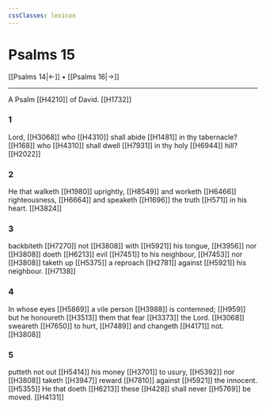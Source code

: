 ```yaml
---
cssClasses: lexicon
---
```

# Psalms 15

[[Psalms 14|←]] • [[Psalms 16|→]]

---

A Psalm [[H4210]] of David. [[H1732]]

### 1
Lord, [[H3068]] who [[H4310]] shall abide [[H1481]] in thy tabernacle? [[H168]] who [[H4310]] shall dwell [[H7931]] in thy holy [[H6944]] hill? [[H2022]]

### 2
He that walketh [[H1980]] uprightly, [[H8549]] and worketh [[H6466]] righteousness, [[H6664]] and speaketh [[H1696]] the truth [[H571]] in his heart. [[H3824]]

### 3
backbiteth [[H7270]] not [[H3808]] with [[H5921]] his tongue, [[H3956]] nor [[H3808]] doeth [[H6213]] evil [[H7451]] to his neighbour, [[H7453]] nor [[H3808]] taketh up [[H5375]] a reproach [[H2781]] against [[H5921]] his neighbour. [[H7138]]

### 4
In whose eyes [[H5869]] a vile person [[H3988]] is contemned; [[H959]] but he honoureth [[H3513]] them that fear [[H3373]] the Lord. [[H3068]] sweareth [[H7650]] to hurt, [[H7489]] and changeth [[H4171]] not. [[H3808]]

### 5
putteth not out [[H5414]] his money [[H3701]] to usury, [[H5392]] nor [[H3808]] taketh [[H3947]] reward [[H7810]] against [[H5921]] the innocent. [[H5355]] He that doeth [[H6213]] these [[H428]] shall never [[H5769]] be moved. [[H4131]]